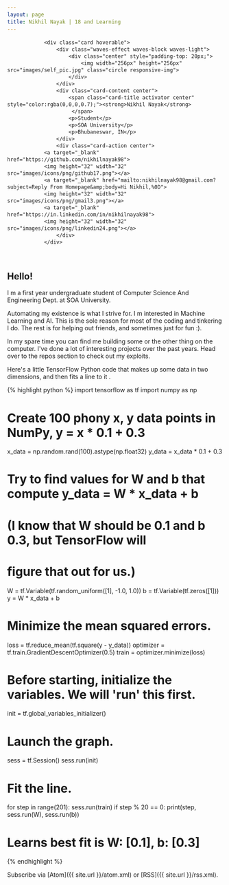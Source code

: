 ```yaml
---
layout: page
title: Nikhil Nayak | 18 and Learning
---
```

<div class="col s12 m12 l4" id="fadeIn" style="opacity: 1;">

                <div class="card hoverable">
                    <div class="waves-effect waves-block waves-light">
                        <div class="center" style="padding-top: 20px;">
                            <img width="256px" height="256px" src="images/self_pic.jpg" class="circle responsive-img">
                        </div>
                    </div>
                    <div class="card-content center">
                        <span class="card-title activator center" style="color:rgba(0,0,0,0.7);"><strong>Nikhil Nayak</strong>
                         </span>
                        <p>Student</p>
                        <p>SOA University</p>
                        <p>Bhubaneswar, IN</p>
                    </div>
                    <div class="card-action center">
                <a target="_blank" href="https://github.com/nikhilnayak98">
                <img height="32" width="32" src="images/icons/png/github17.png"></a>
                <a target="_blank" href="mailto:nikhilnayak98@gmail.com?subject=Reply From Homepage&amp;body=Hi Nikhil,%0D">
                <img height="32" width="32" src="images/icons/png/gmail3.png"></a>
                <a target="_blank" href="https://in.linkedin.com/in/nikhilnayak98">
                <img height="32" width="32" src="images/icons/png/linkedin24.png"></a>
                    </div>
                </div>
</div>
<br>

## Hello!

I m a first year undergraduate student of Computer Science And Engineering Dept. at SOA University.

Automating my existence is what I strive for. I m interested in Machine Learning and AI. This is the sole reason for most of the coding and tinkering I do. The rest is for helping out friends, and sometimes just for fun :).

In my spare time you can find me building some or the other thing on the computer. I've done a lot of interesting projects over the past years. Head over to the repos section to check out my exploits.

Here's a little TensorFlow Python code that makes up some data in two dimensions, and then fits a line to it .

{% highlight python %}
import tensorflow as tf
import numpy as np

# Create 100 phony x, y data points in NumPy, y = x * 0.1 + 0.3
x_data = np.random.rand(100).astype(np.float32)
y_data = x_data * 0.1 + 0.3

# Try to find values for W and b that compute y_data = W * x_data + b
# (I know that W should be 0.1 and b 0.3, but TensorFlow will
# figure that out for us.)
W = tf.Variable(tf.random_uniform([1], -1.0, 1.0))
b = tf.Variable(tf.zeros([1]))
y = W * x_data + b

# Minimize the mean squared errors.
loss = tf.reduce_mean(tf.square(y - y_data))
optimizer = tf.train.GradientDescentOptimizer(0.5)
train = optimizer.minimize(loss)

# Before starting, initialize the variables.  We will 'run' this first.
init = tf.global_variables_initializer()

# Launch the graph.
sess = tf.Session()
sess.run(init)

# Fit the line.
for step in range(201):
    sess.run(train)
    if step % 20 == 0:
        print(step, sess.run(W), sess.run(b))

# Learns best fit is W: [0.1], b: [0.3]
{% endhighlight %}


Subscribe via [Atom]({{ site.url }}/atom.xml) or [RSS]({{ site.url }}/rss.xml).

<script>
if('serviceWorker' in navigator) {
        navigator.serviceWorker.register('/sw.js', { scope: '/' })
          .then(function(registration) {
                console.log('Service Worker Registered');
          });

        navigator.serviceWorker.ready.then(function(registration) {
           console.log('Service Worker Ready');
           alertShow();
        });
      }
      function alertShow(){
       var alerted = localStorage.getItem('alerted') || '';
        if (alerted != 'yes') {
         var $toastContent = $('<span style="font-size:18px;font-style: normal;">Caching Complete <img src="/images/icons/svgs/check.svg"/></span>');
         Materialize.toast($toastContent, 4000, '', function(){var $toastContents = $('<span style="font-size:18px;font-style: normal;">Future Visits Will Work Offline.</span>');Materialize.toast($toastContents, 4000);});
         localStorage.setItem('alerted','yes');
        }
      }
</script>
